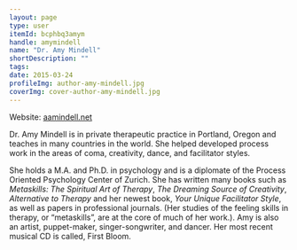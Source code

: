 ```yaml
---
layout: page
type: user
itemId: bcphbq3amym
handle: amymindell
name: "Dr. Amy Mindell"
shortDescription: ""
tags:
date: 2015-03-24
profileImg: author-amy-mindell.jpg
coverImg: cover-author-amy-mindell.jpg
---
```


Website: [aamindell.net](http://www.aamindell.net/)

Dr. Amy Mindell is in private therapeutic practice in Portland, Oregon and teaches in many countries in the world. She helped developed process work in the areas of coma, creativity, dance, and facilitator styles.

She holds a M.A. and Ph.D. in psychology and is a diplomate of the Process Oriented Psychology Center of Zurich. She has written many books such as *Metaskills: The Spiritual Art of Therapy*, *The Dreaming Source of Creativity*, *Alternative to Therapy* and her newest book, *Your Unique Facilitator Style*, as well as papers in professional journals. (Her studies of the feeling skills in therapy, or “metaskills”, are at the core of much of her work.). Amy is also an artist, puppet-maker, singer-songwriter, and dancer. Her most recent musical CD is called, First Bloom. 


